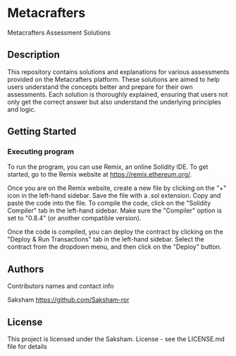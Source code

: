 # Metacrafters

Metacrafters Assessment Solutions
## Description

This repository contains solutions and explanations for various assessments provided on the Metacrafters platform. These solutions are aimed to help users understand the concepts better and prepare for their own assessments. Each solution is thoroughly explained, ensuring that users not only get the correct answer but also understand the underlying principles and logic.

## Getting Started

### Executing program

To run the program, you can use Remix, an online Solidity IDE. To get started, go to the Remix website at https://remix.ethereum.org/.

Once you are on the Remix website, create a new file by clicking on the "+" icon in the left-hand sidebar. Save the file with a .sol extension. Copy and paste the code into the file.
To compile the code, click on the "Solidity Compiler" tab in the left-hand sidebar. Make sure the "Compiler" option is set to "0.8.4" (or another compatible version).

Once the code is compiled, you can deploy the contract by clicking on the "Deploy & Run Transactions" tab in the left-hand sidebar. Select the contract from the dropdown menu, and then click on the "Deploy" button.


## Authors

Contributors names and contact info

Saksham
https://github.com/Saksham-ror


## License

This project is licensed under the Saksham. License - see the LICENSE.md file for details
